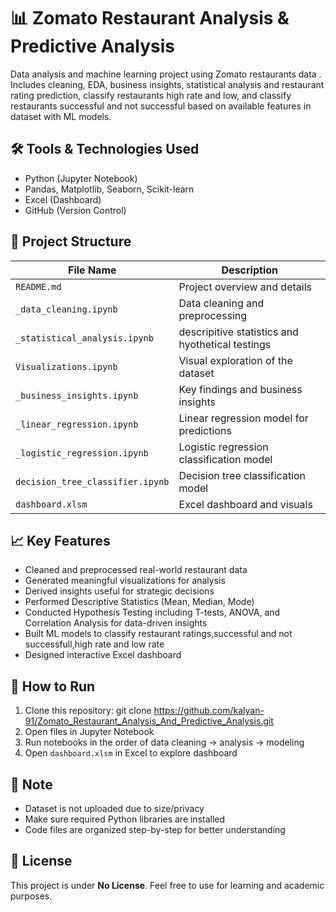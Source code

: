 # 📊 Zomato Restaurant Analysis & Predictive Analysis
Data analysis and machine learning project using Zomato restaurants data . Includes cleaning, EDA, business insights, statistical analysis and restaurant rating prediction, classify restaurants high rate and low, and classify restaurants successful and not successful based on available features in dataset with ML models.

## 🛠️ Tools & Technologies Used
- Python (Jupyter Notebook)
- Pandas, Matplotlib, Seaborn, Scikit-learn
- Excel (Dashboard)
- GitHub (Version Control)

## 📁 Project Structure

| File Name                        | Description                                 |
|----------------------------------|---------------------------------------------|
| `README.md`                      | Project overview and details                |
| `_data_cleaning.ipynb`           | Data cleaning and preprocessing             |
| `_statistical_analysis.ipynb`    | descripitive statistics and hyothetical testings      |
| `Visualizations.ipynb`           | Visual exploration of the dataset           |
| `_business_insights.ipynb`       | Key findings and business insights          |
| `_linear_regression.ipynb`       | Linear regression model for predictions     |
| `_logistic_regression.ipynb`     | Logistic regression classification model    |
| `decision_tree_classifier.ipynb` | Decision tree classification model          |
| `dashboard.xlsm`                 | Excel dashboard and visuals   |

## 📈 Key Features
- Cleaned and preprocessed real-world restaurant data
- Generated meaningful visualizations for analysis
- Derived insights useful for strategic decisions
- Performed Descriptive Statistics (Mean, Median, Mode)
- Conducted Hypothesis Testing including T-tests, ANOVA, and Correlation Analysis for data-driven insights
- Built ML models to classify restaurant ratings,successful and not successfull,high rate and low rate
- Designed interactive Excel dashboard

## 🚀 How to Run
1. Clone this repository:
git clone https://github.com/kalyan-91/Zomato_Restaurant_Analysis_And_Predictive_Analysis.git
2. Open files in Jupyter Notebook
3. Run notebooks in the order of data cleaning → analysis → modeling
4. Open `dashboard.xlsm` in Excel to explore dashboard

## 📂 Note
- Dataset is not uploaded due to size/privacy
- Make sure required Python libraries are installed
- Code files are organized step-by-step for better understanding

## 📎 License
This project is under **No License**. Feel free to use for learning and academic purposes.
